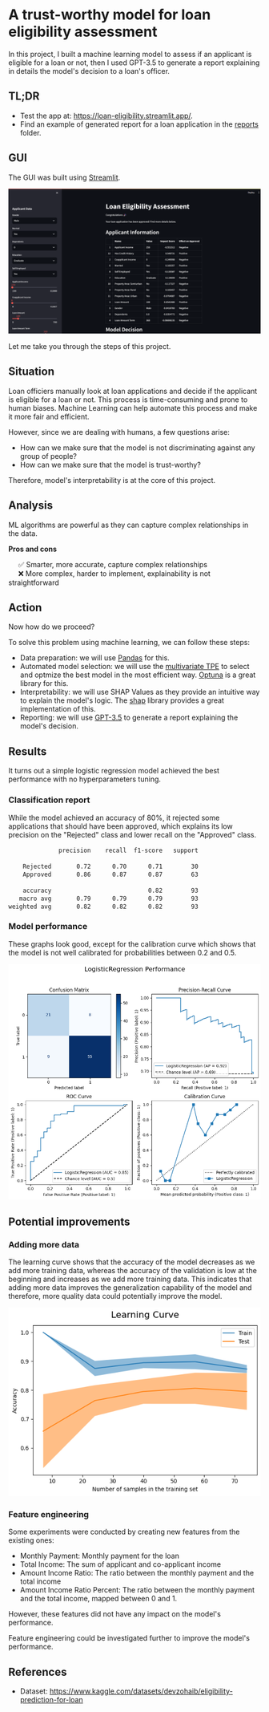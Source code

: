 
# A trust-worthy model for loan eligibility assessment

In this project, I built a machine learning model to assess if an applicant is eligible for a loan or not, then I used GPT-3.5 to generate a report explaining in details the model's decision to a loan's officer. 

## TL;DR
- Test the app at: https://loan-eligibility.streamlit.app/.
- Find an example of generated report for a loan application in the [reports](reports) folder.

## GUI

The GUI was built using [Streamlit](https://streamlit.io/).

![Alt text](imgs/gui.png)


Let me take you through the steps of this project.

## Situation

Loan officiers manually look at loan applications and decide if the applicant is eligible for a loan or not. This process is time-consuming and prone to human biases. Machine Learning can help automate this process and make it more fair and efficient.

However, since we are dealing with humans, a few questions arise:
- How can we make sure that the model is not discriminating against any group of people?
- How can we make sure that the model is trust-worthy?

Therefore, model's interpretability is at the core of this project.

## Analysis 

ML algorithms are powerful as they can capture complex relationships in the data.

**Pros and cons**

&nbsp;&nbsp;&nbsp;&nbsp; ✅ Smarter, more accurate, capture complex relationships \
&nbsp;&nbsp;&nbsp;&nbsp; ❌ More complex, harder to implement, explainability is not straightforward

## Action

Now how do we proceed?

To solve this problem using machine learning, we can follow these steps:

- Data preparation: we will use [Pandas](https://pandas.pydata.org/) for this.
- Automated model selection: we will use the [multivariate TPE](https://tech.preferred.jp/en/blog/multivariate-tpe-makes-optuna-even-more-powerful/) to select and optmize the best model in the most efficient way. [Optuna](https://optuna.org/) is a great library for this.
- Interpretability: we will use SHAP Values as they provide an intuitive way to explain the model's logic. The [shap](https://shap.readthedocs.io/en/latest/) library provides a great implementation of this.
- Reporting: we will use [GPT-3.5](https://platform.openai.com/docs/models) to generate a report explaining the model's decision.

## Results

It turns out a simple logistic regression model achieved the best performance with no hyperparameters tuning.

### Classification report

While the model achieved an accuracy of 80%, it rejected some applications that should have been approved, which explains its low precision on the "Rejected" class and lower recall on the "Approved" class.


```
              precision    recall  f1-score   support

    Rejected       0.72      0.70      0.71        30
    Approved       0.86      0.87      0.87        63

    accuracy                           0.82        93
   macro avg       0.79      0.79      0.79        93
weighted avg       0.82      0.82      0.82        93
```

### Model performance

These graphs look good, except for the calibration curve which shows that the model is not well calibrated for probabilities between 0.2 and 0.5.

![Model Performance](reports/plots/model-performance.png)


## Potential improvements

### Adding more data

The learning curve shows that the accuracy of the model decreases as we add more training data, whereas the accuracy of the validation is low at the beginning and increases as we add more training data. This indicates that adding more data improves the generalization capability of the model and therefore, more quality data could potentially improve the model.

![Learning Curve](reports/plots/learning-curve.png)

### Feature engineering

Some experiments were conducted by creating new features from the existing ones:
- Monthly Payment: Monthly payment for the loan
- Total Income: The sum of applicant and co-applicant income
- Amount Income Ratio: The ratio between the monthly payment and the total income
- Amount Income Ratio Percent: The ratio between the monthly payment and the total income, mapped between 0 and 1.

However, these features did not have any impact on the model's performance.

Feature engineering could be investigated further to improve the model's performance.


## References

- Dataset: https://www.kaggle.com/datasets/devzohaib/eligibility-prediction-for-loan
